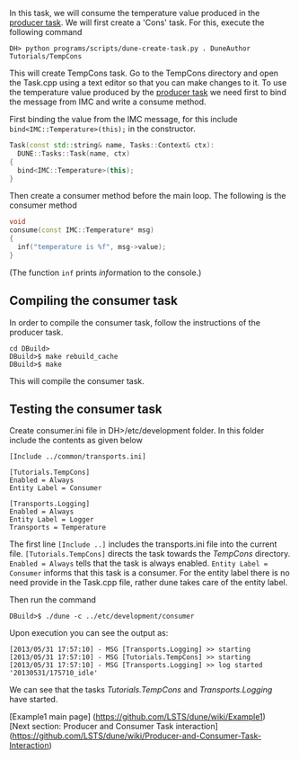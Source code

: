 In this task, we will consume the temperature value produced in the [producer task](https://github.com/LSTS/dune/wiki/producerTask). We will first create a 'Cons' task. For this, execute the following command

``DH> python programs/scripts/dune-create-task.py . DuneAuthor Tutorials/TempCons``


This will create TempCons task. Go to the TempCons directory and open the Task.cpp using a text editor so that you can make changes to it. To use the temperature value produced by the [producer task](https://github.com/LSTS/dune/wiki/producerTask) we need first to bind the message from IMC and write a consume method.

First binding the value from the IMC message, for this include `bind<IMC::Temperature>(this);` in the constructor. 

```c++
Task(const std::string& name, Tasks::Context& ctx):
  DUNE::Tasks::Task(name, ctx)
{
  bind<IMC::Temperature>(this);
}
```

Then create a consumer method before the main loop. The following is the consumer method
```c++
void
consume(const IMC::Temperature* msg)
{
  inf("temperature is %f", msg->value);
}
```
(The function `inf` prints *inf*ormation to the console.)

## Compiling the consumer task
In order to compile the consumer task, follow the instructions of the producer task.  

````
cd DBuild>
DBuild>$ make rebuild_cache
DBuild>$ make
````
This will compile the consumer task.

## Testing the consumer task
Create consumer.ini file in DH>/etc/development folder. In this folder include the contents as given below

````
[Include ../common/transports.ini]

[Tutorials.TempCons]
Enabled = Always
Entity Label = Consumer

[Transports.Logging]
Enabled = Always
Entity Label = Logger
Transports = Temperature

````
The first line `[Include ..]` includes the transports.ini file into the current file. `[Tutorials.TempCons]` directs the task towards the _TempCons_ directory. `Enabled = Always` tells that the task is always enabled. `Entity Label = Consumer` informs that this task is a consumer. For the entity label there is no need provide in the Task.cpp file, rather dune takes care of the entity label.

Then run the command

````
DBuild>$ ./dune -c ../etc/development/consumer

````

Upon execution you can see the output as:

````
[2013/05/31 17:57:10] - MSG [Transports.Logging] >> starting
[2013/05/31 17:57:10] - MSG [Tutorials.TempCons] >> starting
[2013/05/31 17:57:10] - MSG [Transports.Logging] >> log started '20130531/175710_idle'
````
We can see that the tasks _Tutorials.TempCons_ and _Transports.Logging_ have started.

[Example1 main page] (https://github.com/LSTS/dune/wiki/Example1)  
[Next section: Producer and Consumer Task interaction] (https://github.com/LSTS/dune/wiki/Producer-and-Consumer-Task-Interaction)